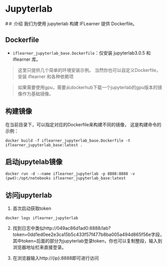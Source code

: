 # Jupyterlab

#＃ 介绍
我们为使用 jupyterlab 构建 IFLearner 提供 Dockerfile。

## Dockerfile
- `iflearner_jupyterlab_base.Dockerfile`：仅安装 jupyterlab3.0.5 和 iflearner 库。

> 这里只提供几个简单的环境安装示例。 当然你也可以自定义Dockerfile，
> 安装 iflearner 和各种依赖项

> 如果需要使用gpu，需要从dockerhub下载一个jupyterlab的gpu版本的镜像作为基础镜像。

## 构建镜像

在当前目录下，可以指定对应的Dockerfile来构建不同的镜像，
这是构建命令的示例：
```shell
docker build -f iflearner_jupyterlab_base.Dockerfile -t iflearner_jupyterlab_base:latest .
```

## 启动jupytelab镜像
```shell
docker run -d --name iflearner_jupyterlab -p 8888:8888 -v (pwd):/opt/notebooks iflearner_jupyterlab_base:latest
```

## 访问jupyterlab
1. 首次启动获取token
```shell
docker logs iflearner_jupyterlab
```
2. 找到日志中类似http://049ac86d1ad0:8888/lab?token=0dd1ed0ee2e3ca15b5c433f57f477b8ba005a494d865f56e字段，
其中token=后面的部分为jupyterlab登录token，你也可以复制整段，输入到浏览器地址栏来直接登录。

3. 在浏览器输入http://{ip}:8888即可进行访问




